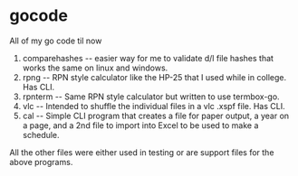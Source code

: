 # gocode
All of my go code til now

1. comparehashes -- easier way for me to validate d/l file hashes that works the same on linux and windows.
1. rpng -- RPN style calculator like the HP-25 that I used while in college.  Has CLI.
1. rpnterm -- Same RPN style calculator but written to use termbox-go.
1. vlc -- Intended to shuffle the individual files in a vlc .xspf file.  Has CLI.
1. cal -- Simple CLI program that creates a file for paper output, a year on a page, and a 2nd file to import into Excel to be used to make a schedule.

All the other files were either used in testing or are support files for the above programs.
